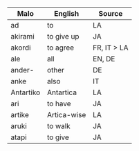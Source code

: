 Malo                    | English          | Source
----------------------- | ---------------- | --------------
ad                      | to               | LA
akirami                 | to give up       | JA
akordi                  | to agree         | FR, IT > LA
ale                     | all              | EN, DE
ander-                  | other            | DE
anke                    | also             | IT
Antartiko               | Antartica        | LA
ari                     | to have          | JA
artike                  | Artica-wise      | LA
aruki                   | to walk          | JA
atapi                   | to give          | JA


